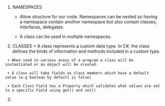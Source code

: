  1. NAMESPACES 
     + Allow structure for our code. Namespaces can be nested so having a namespace contain another namespace
       but also contain classes, interfaces, delegates. 

     + A class can be used in multiple namespaces. 
   
   2. CLASSES
     + A class represents a custom data type. In C#, the class defines the kinds of information and methods
     included in a custom type.

     + When used in various areas of a program a class will be instantiated or an object will be created. 

     + A class will take fields as class members which have a default value (e.g boolean by default is false)

     + Each Class Field has a Property which validates what values are set to a specific Field using get() and set()

3. 
